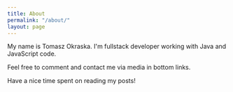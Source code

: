 ```yaml
---
title: About
permalink: "/about/"
layout: page
---
```


My name is Tomasz Okraska. I'm fullstack developer working with Java and JavaScript code.

Feel free to comment and contact me via media in bottom links.

Have a nice time spent on reading my posts!